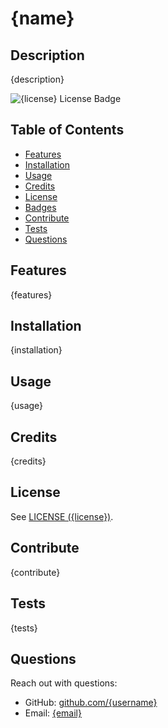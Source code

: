 # {name}
## Description
{description}

![{license} License Badge](https://img.shields.io/github/license/{username}/{repo})

## Table of Contents
- [Features](#features)
- [Installation](#installation)
- [Usage](#usage)
- [Credits](#credits)
- [License](#license)
- [Badges](#badges)
- [Contribute](#contribute)
- [Tests](#tests)
- [Questions](#questions)

## Features
{features}

## Installation
{installation}

## Usage
{usage}

## Credits
{credits}

## License
See [LICENSE ({license})](./LICENSE).

## Contribute
{contribute}

## Tests
{tests}

## Questions
Reach out with questions:

- GitHub: [github.com/{username}](https://github.com/{username})
- Email: [{email}](mailto:{email})
